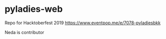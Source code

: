 # pyladies-web
Repo for Hacktoberfest 2019 https://www.eventpop.me/e/7078-pyladiesbkk

Neda is contributor